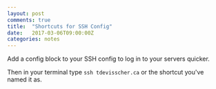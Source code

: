 ```yaml
---
layout: post
comments: true
title:  "Shortcuts for SSH Config"
date:   2017-03-06T09:00:00Z
categories: notes
---
```


Add a config block to your SSH config to log in to your servers quicker.

<script src="https://gist.github.com/devisscher/26f4e79d56fb2e9dc479bbf43d994b8b.js"></script>

Then in your terminal type ``` ssh tdevisscher.ca ``` or the shortcut you've named it as.